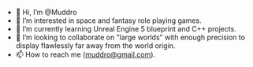 - 👋 Hi, I’m @Muddro
- 👀 I’m interested in space and fantasy role playing games.
- 🌱 I’m currently learning Unreal Engine 5 blueprint and C++ projects.
- 💞️ I’m looking to collaborate on "large worlds" with enough precision to display flawlessly far away from the world origin.
- 📫 How to reach me (muddro@gmail.com).

<!---
Muddro/Muddro is a ✨ special ✨ repository because its `README.md` (this file) appears on your GitHub profile.
You can click the Preview link to take a look at your changes.
--->
